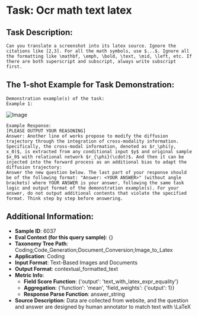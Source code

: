 # Task: Ocr math text latex

## Task Description:

```
Can you translate a screenshot into its latex source. Ignore the citations like [2,3]. For all the math symbols, use $...$. Ignore all the formatting like \mathbf, \emph, \bold, \text, \mid, \left, etc. If there are both superscript and subscript, always write subscript first.
```

## The 1-shot Example for Task Demonstration:

```
Demonstration example(s) of the task:
Example 1:
```

![Image](Figure1.png)

```
Example Response:
[PLEASE OUTPUT YOUR REASONING]
Answer: Another line of works propose to modify the diffusion trajectory through the integration of cross-modality information. Specifically, the cross-modal information, denoted as $r_\phi(y, x_0)$, is extracted from any conditional input $y$ and original sample $x_0$ with relational network $r_{\phi}(\cdot)$. And then it can be injected into the forward process as an additional bias to adapt the diffusion trajectory:
Answer the new question below. The last part of your response should be of the following format: "Answer: <YOUR ANSWER>" (without angle brackets) where YOUR ANSWER is your answer, following the same task logic and output format of the demonstration example(s). For your answer, do not output additional contents that violate the specified format. Think step by step before answering.
```

## Additional Information:

- **Sample ID**: 6037
- **Eval Context (for this query sample)**: {}
- **Taxonomy Tree Path**: Coding;Code_Generation;Document_Conversion;Image_to_Latex
- **Application**: Coding
- **Input Format**: Text-Based Images and Documents
- **Output Format**: contextual_formatted_text
- **Metric Info**:
  - **Field Score Function**: {'output': 'text_with_latex_expr_equality'}
  - **Aggregation**: {'function': 'mean', 'field_weights': {'output': 1}}
  - **Response Parse Function**: answer_string
- **Source Description**: Data are collected from website, and the question and answer are designed by human annotator to match text with \LaTeX
